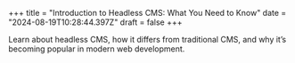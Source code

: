 +++
title = "Introduction to Headless CMS: What You Need to Know"
date = "2024-08-19T10:28:44.397Z"
draft = false
+++

  Learn about headless CMS, how it differs from traditional CMS, and why it’s becoming popular in modern web development.
        